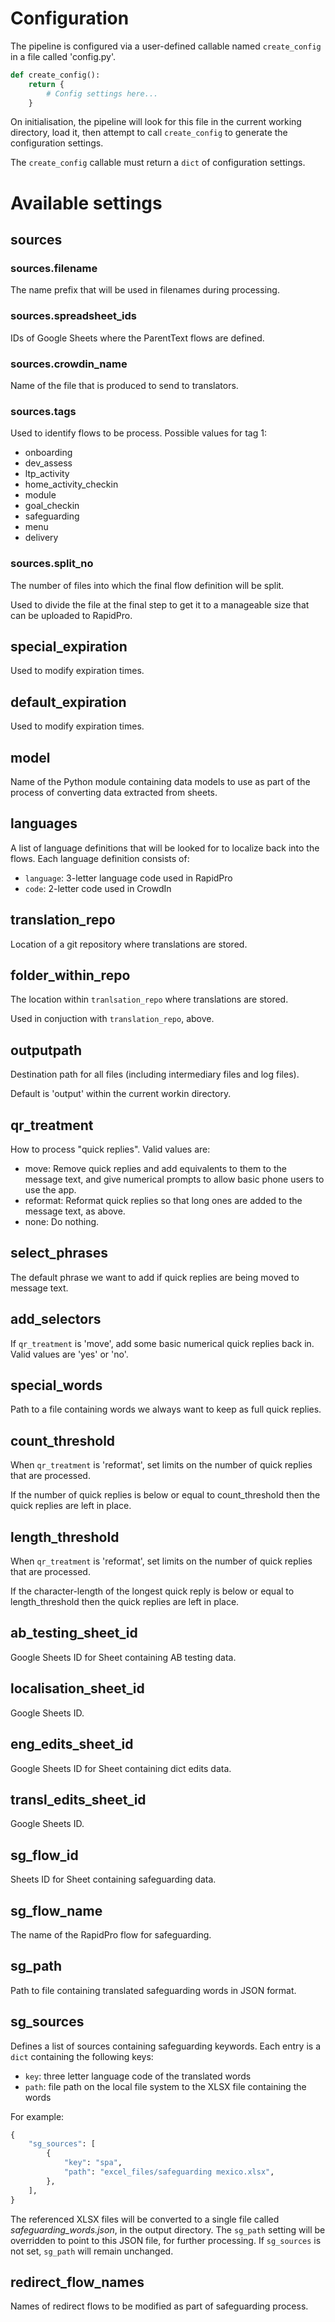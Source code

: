 # Configuration

The pipeline is configured via a user-defined callable named `create_config` in a file called 'config.py'.

```python
def create_config():
    return {
        # Config settings here...
    }
```

On initialisation, the pipeline will look for this file in the current working directory, load it, then attempt to call `create_config` to generate the configuration settings.

The `create_config` callable must return a `dict` of configuration settings.

# Available settings

## sources

### sources.filename

The name prefix that will be used in filenames during processing.

### sources.spreadsheet\_ids

IDs of Google Sheets where the ParentText flows are defined.

### sources.crowdin\_name

Name of the file that is produced to send to translators.

### sources.tags

Used to identify flows to be process. Possible values for tag 1:

- onboarding
- dev\_assess
- ltp_activity
- home\_activity\_checkin
- module
- goal\_checkin
- safeguarding
- menu
- delivery

### sources.split\_no

The number of files into which the final flow definition will be split.

Used to divide the file at the final step to get it to a manageable size that can be uploaded to RapidPro.

## special\_expiration

Used to modify expiration times.

## default\_expiration

Used to modify expiration times.

## model

Name of the Python module containing data models to use as part of the process of converting data extracted from sheets.

## languages

A list of language definitions that will be looked for to localize back into the flows. Each language definition consists of:

- `language`: 3-letter language code used in RapidPro
- `code`: 2-letter code used in CrowdIn

## translation\_repo

Location of a git repository where translations are stored.

## folder\_within\_repo

The location within `tranlsation_repo` where translations are stored.

Used in conjuction with `translation_repo`, above.

## outputpath

Destination path for all files (including intermediary files and log files).

Default is 'output' within the current workin directory.

## qr\_treatment

How to process "quick replies". Valid values are:

- move: Remove quick replies and add equivalents to them to the message text, and give numerical prompts to allow basic phone users to use the app.
- reformat: Reformat quick replies so that long ones are added to the message text, as above.
- none: Do nothing.

## select\_phrases

The default phrase we want to add if quick replies are being moved to message text.

## add\_selectors

If `qr_treatment` is 'move', add some basic numerical quick replies back in. Valid values are 'yes' or 'no'.

## special\_words

Path to a file containing words we always want to keep as full quick replies.

## count\_threshold

When `qr_treatment` is 'reformat', set limits on the number of quick replies that are processed.

If the number of quick replies is below or equal to count\_threshold then the quick replies are left in place.

## length\_threshold

When `qr_treatment` is 'reformat', set limits on the number of quick replies that are processed.

If the character-length of the longest quick reply is below or equal to length\_threshold then the quick replies are left in place.

## ab\_testing\_sheet\_id

Google Sheets ID for Sheet containing AB testing data.

## localisation\_sheet\_id

Google Sheets ID.

## eng\_edits\_sheet\_id

Google Sheets ID for Sheet containing dict edits data.

## transl\_edits\_sheet\_id

Google Sheets ID.

## sg\_flow\_id

Sheets ID for Sheet containing safeguarding data.

## sg\_flow\_name

The name of the RapidPro flow for safeguarding.

## sg\_path

Path to file containing translated safeguarding words in JSON format.

## sg\_sources

Defines a list of sources containing safeguarding keywords. Each entry is a `dict` containing the following keys:

- `key`: three letter language code of the translated words
- `path`: file path on the local file system to the XLSX file containing the words

For example:
```python
{
    "sg_sources": [
        {
            "key": "spa",
            "path": "excel_files/safeguarding mexico.xlsx",
        },
    ],
}
```

The referenced XLSX files will be converted to a single file called _safeguarding\_words.json_, in the output directory. The `sg_path` setting will be overridden to point to this JSON file, for further processing. If `sg_sources` is not set, `sg_path` will remain unchanged.

## redirect\_flow\_names

Names of redirect flows to be modified as part of safeguarding process.
